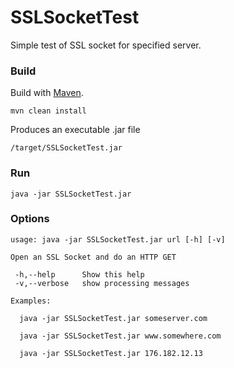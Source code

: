 # SSLSocketTest
Simple test of SSL socket for specified server.

### Build

Build with [Maven](https://maven.apache.org/).

```
mvn clean install
```

Produces an executable .jar file

```
/target/SSLSocketTest.jar
```


### Run

```
java -jar SSLSocketTest.jar
```


### Options

```
usage: java -jar SSLSocketTest.jar url [-h] [-v]

Open an SSL Socket and do an HTTP GET

 -h,--help      Show this help
 -v,--verbose   show processing messages

Examples:

  java -jar SSLSocketTest.jar someserver.com

  java -jar SSLSocketTest.jar www.somewhere.com

  java -jar SSLSocketTest.jar 176.182.12.13
```
